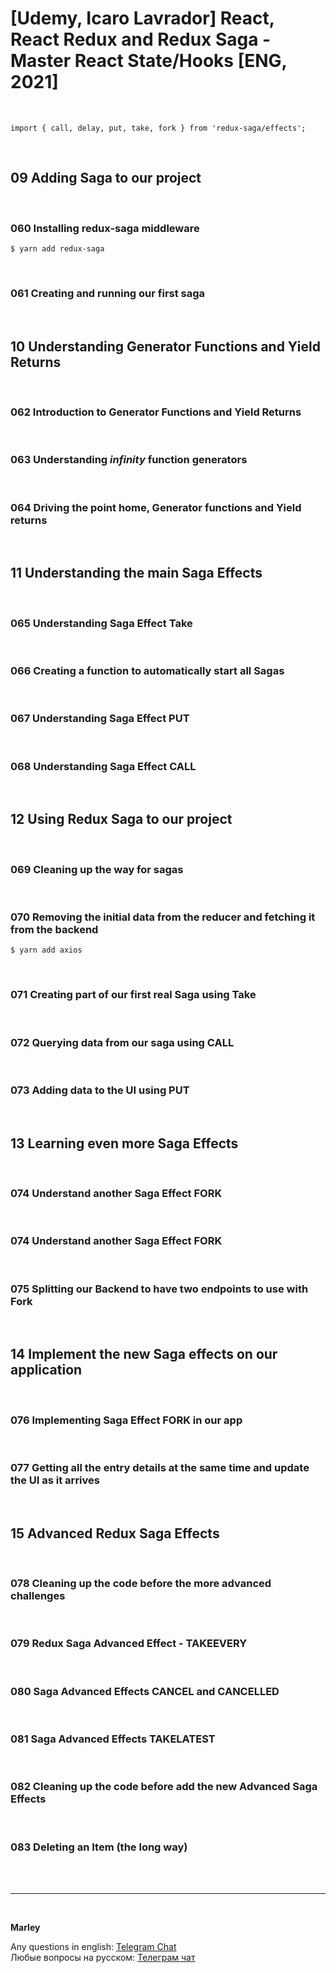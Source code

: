 # [Udemy, Icaro Lavrador] React, React Redux and Redux Saga - Master React State/Hooks [ENG, 2021]

<br/>

```
import { call, delay, put, take, fork } from 'redux-saga/effects';
```

<br/>

## 09 Adding Saga to our project

<br/>

### 060 Installing redux-saga middleware

    $ yarn add redux-saga

<br/>

### 061 Creating and running our first saga

<br/>

## 10 Understanding Generator Functions and Yield Returns

<br/>

### 062 Introduction to Generator Functions and Yield Returns

<br/>

### 063 Understanding _infinity_ function generators

<br/>

### 064 Driving the point home, Generator functions and Yield returns

<br/>

## 11 Understanding the main Saga Effects

<br/>

### 065 Understanding Saga Effect Take

<br/>

### 066 Creating a function to automatically start all Sagas

<br/>

### 067 Understanding Saga Effect PUT

<br/>

### 068 Understanding Saga Effect CALL

<br/>

## 12 Using Redux Saga to our project

<br/>

### 069 Cleaning up the way for sagas

<br/>

### 070 Removing the initial data from the reducer and fetching it from the backend

    $ yarn add axios

<br/>

### 071 Creating part of our first real Saga using Take

<br/>

### 072 Querying data from our saga using CALL

<br/>

### 073 Adding data to the UI using PUT

<br/>

## 13 Learning even more Saga Effects

<br/>

### 074 Understand another Saga Effect FORK

<br/>

### 074 Understand another Saga Effect FORK

<br/>

### 075 Splitting our Backend to have two endpoints to use with Fork

<br/>

## 14 Implement the new Saga effects on our application

<br/>

### 076 Implementing Saga Effect FORK in our app

<br/>

### 077 Getting all the entry details at the same time and update the UI as it arrives

<br/>

## 15 Advanced Redux Saga Effects

<br/>

### 078 Cleaning up the code before the more advanced challenges

<br/>

### 079 Redux Saga Advanced Effect - TAKEEVERY

<br/>

### 080 Saga Advanced Effects CANCEL and CANCELLED

<br/>

### 081 Saga Advanced Effects TAKELATEST

<br/>

### 082 Cleaning up the code before add the new Advanced Saga Effects

<br/>

### 083 Deleting an Item (the long way)

<br/><br/>

---

<br/>

**Marley**

Any questions in english: <a href="https://jsdev.org/chat/">Telegram Chat</a>  
Любые вопросы на русском: <a href="https://jsdev.ru/chat/">Телеграм чат</a>
